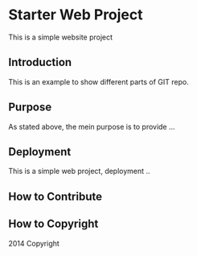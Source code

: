 # Starter Web Project

This is a simple website project

## Introduction

This is an example to show different parts
of GIT repo.

## Purpose

As stated above, the mein purpose is to
provide ...

## Deployment

This is a simple web project, deployment ..

## How to Contribute


## How to Copyright
2014 Copyright
